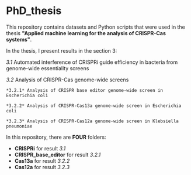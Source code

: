 # PhD_thesis
This repository contains datasets and Python scripts that were used in the thesis **"Applied machine learning for the analysis of CRISPR-Cas systems"**.

In the thesis, I present results in the section 3:

*3.1* Automated interference of CRISPRi guide efficiency in bacteria from genome-wide essentiality screens

*3.2* Analysis of CRISPR-Cas genome-wide screens

	*3.2.1* Analysis of CRISPR base editor genome-wide screen in Escherichia coli

	*3.2.2* Analysis of CRISPR-Cas13a genome-wide screen in Escherichia coli

	*3.2.3* Analysis of CRISPR-Cas12a genome-wide screen in Klebsiella pneumoniae

In this repository, there are **FOUR** folders:
* **CRISPRi** for result *3.1*
* **CRISPR_base_editor** for result *3.2.1*
* **Cas13a** for result *3.2.2*
* **Cas12a** for result *3.2.3*

